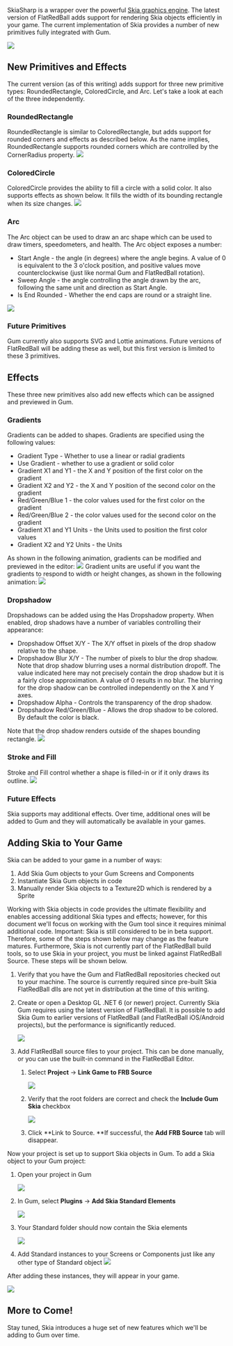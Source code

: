 SkiaSharp is a wrapper over the powerful [Skia graphics engine](http://skia.org). The latest version of FlatRedBall adds support for rendering Skia objects efficiently in your game. The current implementation of Skia provides a number of new primitives fully integrated with Gum.

![](/media/2022-12-img_63af1c180b9bd.png)

## New Primitives and Effects

The current version (as of this writing) adds support for three new primitive types: RoundedRectangle, ColoredCircle, and Arc. Let's take a look at each of the three independently.

### RoundedRectangle

RoundedRectangle is similar to ColoredRectangle, but adds support for rounded corners and effects as described below. As the name implies, RoundedRectangle supports rounded corners which are controlled by the CornerRadius property. [![](/media/2022-12-30_10-18-42.gif)](/media/2022-12-30_10-18-42.gif)

### ColoredCircle

ColoredCircle provides the ability to fill a circle with a solid color. It also supports effects as shown below. It fills the width of its bounding rectangle when its size changes. [![](/media/2022-12-30_10-21-41.gif)](/media/2022-12-30_10-21-41.gif)

### Arc

The Arc object can be used to draw an arc shape which can be used to draw timers, speedometers, and health. The Arc object exposes a number:

-   Start Angle - the angle (in degrees) where the angle begins. A value of 0 is equivalent to the 3 o'clock position, and positive values move counterclockwise (just like normal Gum and FlatRedBall rotation).
-   Sweep Angle - the angle controlling the angle drawn by the arc, following the same unit and direction as Start Angle.
-   Is End Rounded - Whether the end caps are round or a straight line.

[![](/media/2022-12-30_10-28-57.gif)](/media/2022-12-30_10-28-57.gif)

### Future Primitives

Gum currently also supports SVG and Lottie animations. Future versions of FlatRedBall will be adding these as well, but this first version is limited to these 3 primitives.

## Effects

These three new primitives also add new effects which can be assigned and previewed in Gum.

### Gradients

Gradients can be added to shapes. Gradients are specified using the following values:

-   Gradient Type - Whether to use a linear or radial gradients
-   Use Gradient - whether to use a gradient or solid color
-   Gradient X1 and Y1 - the X and Y position of the first color on the gradient
-   Gradient X2 and Y2 - the X and Y position of the second color on the gradient
-   Red/Green/Blue 1 - the color values used for the first color on the gradient
-   Red/Green/Blue 2 - the color values used for the second color on the gradient
-   Gradient X1 and Y1 Units - the Units used to position the first color values
-   Gradient X2 and Y2 Units - the Units

As shown in the following animation, gradients can be modified and previewed in the editor: [![](/media/2022-12-30_10-39-22.gif)](/media/2022-12-30_10-39-22.gif) Gradient units are useful if you want the gradients to respond to width or height changes, as shown in the following animation: [![](/media/2022-12-30_10-48-08.gif)](/media/2022-12-30_10-48-08.gif)

### Dropshadow

Dropshadows can be added using the Has Dropshadow property. When enabled, drop shadows have a number of variables controlling their appearance:

-   Dropshadow Offset X/Y - The X/Y offset in pixels of the drop shadow relative to the shape.
-   Dropshadow Blur X/Y - The number of pixels to blur the drop shadow. Note that drop shadow blurring uses a normal distribution dropoff. The value indicated here may not precisely contain the drop shadow but it is a fairly close approximation. A value of 0 results in no blur. The blurring for the drop shadow can be controlled independently on the X and Y axes.
-   Dropshadow Alpha - Controls the transparency of the drop shadow.
-   Dropshadow Red/Green/Blue - Allows the drop shadow to be colored. By default the color is black.

Note that the drop shadow renders outside of the shapes bounding rectangle. [![](/media/2022-12-30_10-55-57.gif)](/media/2022-12-30_10-55-57.gif)

### Stroke and Fill

Stroke and Fill control whether a shape is filled-in or if it only draws its outline. [![](/media/2022-12-30_10-58-47.gif)](/media/2022-12-30_10-58-47.gif)

### Future Effects

Skia supports may additional effects. Over time, additional ones will be added to Gum and they will automatically be available in your games.

## Adding Skia to Your Game

Skia can be added to your game in a number of ways:

1.  Add Skia Gum objects to your Gum Screens and Components
2.  Instantiate Skia Gum objects in code
3.  Manually render Skia objects to a Texture2D which is rendered by a Sprite

Working with Skia objects in code provides the ultimate flexibility and enables accessing additional Skia types and effects; however, for this document we'll focus on working with the Gum tool since it requires minimal additional code. Important: Skia is still considered to be in beta support. Therefore, some of the steps shown below may change as the feature matures. Furthermore, Skia is not currently part of the FlatRedBall build tools, so to use Skia in your project, you must be linked against FlatRedBall Source. These steps will be shown below.

1.  Verify that you have the Gum and FlatRedBall repositories checked out to your machine. The source is currently required since pre-built Skia FlatRedBall dlls are not yet in distribution at the time of this writing.

2.  Create or open a Desktop GL .NET 6 (or newer) project. Currently Skia Gum requires using the latest version of FlatRedBall. It is possible to add Skia Gum to earlier versions of FlatRedBall (and FlatRedBall iOS/Android projects), but the performance is significantly reduced.

    ![](/media/2022-12-img_63af2942b3c6f.png)

3.  Add FlatRedBall source files to your project. This can be done manually, or you can use the built-in command in the FlatRedBall Editor.
    1.  Select **Project** -\> **Link Game to FRB Source**

        ![](/media/2022-12-img_63af2a2c1cf0c.png)

    2.  Verify that the root folders are correct and check the **Include Gum Skia** checkbox

        ![](/media/2022-12-img_63af2a74e73f0.png)

    3.  Click **Link to Source. **If successful, the **Add FRB Source** tab will disappear.

Now your project is set up to support Skia objects in Gum. To add a Skia object to your Gum project:

1.  Open your project in Gum

    ![](/media/2022-12-img_63af2bdaea5be.png)

2.  In Gum, select **Plugins** -\> **Add Skia Standard Elements**

    ![](/media/2022-12-img_63af2c155d141.png)

3.  Your Standard folder should now contain the Skia elements

    ![](/media/2022-12-img_63af2c46050ad.png)

4.  Add Standard instances to your Screens or Components just like any other type of Standard object [![](/media/2022-12-30_11-23-00.gif)](/media/2022-12-30_11-23-00.gif)

After adding these instances, they will appear in your game.

![](/media/2022-12-img_63af2f403fd5e.png)

## More to Come!

Stay tuned, Skia introduces a huge set of new features which we'll be adding to Gum over time.

